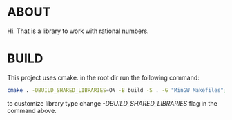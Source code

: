 # ABOUT
Hi. That is a library to work with rational numbers.

# BUILD
This project uses cmake. in the root dir run the following command:
```bash
cmake . -DBUILD_SHARED_LIBRARIES=ON -B build -S . -G "MinGW Makefiles"; if($?) {cmake --build .\build} 
```
to customize library type change *-DBUILD_SHARED_LIBRARIES* flag in the command above.
